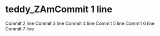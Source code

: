 # teddy_ZAmCommit 1 line
Commit 2 line
Commit 3 line
Commit 4 line
Commit 5 line
Commit 6 line
Commit 7 line

